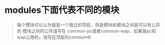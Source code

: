 # modules下面代表不同的模块

> 每个模块可以认为就是一个独立的项目，但是模块和模块之间是可以有公共的
> 模块之间的公共请写在 common-pc或者common-wap，如果是pc和wap公用的，请写在顶层的common中
